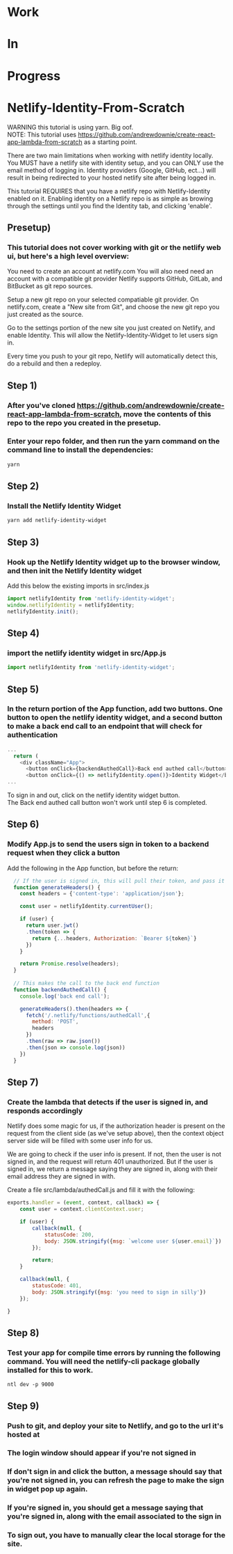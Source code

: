 # Work
# In
# Progress
# Netlify-Identity-From-Scratch
WARNING this tutorial is using yarn. Big oof.  
NOTE: This tutorial uses https://github.com/andrewdownie/create-react-app-lambda-from-scratch as a starting point.


There are two main limitations when working with netlify identity locally. You MUST have a netlify site with identity setup, and you can ONLY use the email method of logging in. Identity providers (Google, GitHub, ect...) will result in being redirected to your hosted netlify site after being logged  in.

This tutorial REQUIRES that you have a netlify repo with Netlify-Identity enabled on it. Enabling identity on a Netlify repo is as simple as browing through the settings until you find the Identity tab, and clicking 'enable'.

## Presetup)
### This tutorial does not cover working with git or the netlify web ui, but here's a high level overview:
You need to create an account at netlify.com You will also need need an account with a compatible git provider Netlify supports GitHub, GitLab, and BitBucket as git repo sources.

Setup a new git repo on your selected compatiable git provider. On netlify.com, create a "New site from Git", and choose the new git repo you just created as the source.

Go to the settings portion of the new site you just created on Netlify, and enable Identity. This will allow the Netlify-Identity-Widget to let users sign in.

Every time you push to your git repo, Netlify will automatically detect this, do a rebuild and then a redeploy.

## Step 1)
### After you've cloned https://github.com/andrewdownie/create-react-app-lambda-from-scratch, move the contents of this repo to the repo you created in the presetup.
### Enter your repo folder, and then run the yarn command on the command line to install the dependencies:
```bash
yarn
```
## Step 2)
### Install the Netlify Identity Widget
```bash
yarn add netlify-identity-widget
```
## Step 3)
### Hook up the Netlify Identity widget up to the browser window, and then init the Netlify Identity widget
Add this below the existing imports in src/index.js
```javascript
import netlifyIdentity from 'netlify-identity-widget';
window.netlifyIdentity = netlifyIdentity;
netlifyIdentity.init();
```
## Step 4)
### import the netlify identity widget in src/App.js
```javascript
import netlifyIdentity from 'netlify-identity-widget';
```

## Step 5)
### In the return portion of the App function, add two buttons. One button to open the netlify identity widget, and a second button to make a back end call to an endpoint that will check for authentication
```javascript
...
  return (
    <div className="App">
      <button onClick={backendAuthedCall}>Back end authed call</button> // this line is new
      <button onClick={() => netlifyIdentity.open()}>Identity Widget</button> // this line is new
...
```

To sign in and out, click on the netlify identity widget button.  
The Back end authed call button won't work until step 6 is completed.

## Step 6)
### Modify App.js to send the users sign in token to a backend request when they click a button
Add the following in the App function, but before the return:
```javascript
  // If the user is signed in, this will pull their token, and pass it as part of the headers
  function generateHeaders() {
    const headers = {'content-type': 'application/json'};

    const user = netlifyIdentity.currentUser();

    if (user) {
      return user.jwt()
      .then(token => {
        return {...headers, Authorization: `Bearer ${token}`}
      })
    }

    return Promise.resolve(headers);
  }
  
  // This makes the call to the back end function
  function backendAuthedCall() {
    console.log('back end call');

    generateHeaders().then(headers => {
      fetch('/.netlify/functions/authedCall',{
        method: 'POST',
        headers
      })
      .then(raw => raw.json())
      .then(json => console.log(json))
    })
  }
```

## Step 7)
### Create the lambda that detects if the user is signed in, and responds accordingly
Netlify does some magic for us, if the authorization header is present on the request from the client side (as we've setup above), then the context object server side will be filled with some user info for us.

We are going to check if the user info is present. If not, then the user is not signed in, and the request will return 401 unauthorized. But if the user is signed in, we return a message saying they are signed in, along with their email address they are signed in with.

Create a file src/lambda/authedCall.js and fill it with the following:
```javascript
exports.handler = (event, context, callback) => {
    const user = context.clientContext.user;

    if (user) {
        callback(null, {
            statusCode: 200,
            body: JSON.stringify({msg: `welcome user ${user.email}`})
        });

        return;
    }

    callback(null, {
        statusCode: 401,
        body: JSON.stringify({msg: 'you need to sign in silly'})
    });

}
```
## Step 8)
### Test your app for compile time errors by running the following command. You will need the netlify-cli package globally installed for this to work.
```
ntl dev -p 9000
```
## Step 9)
### Push to git, and deploy your site to Netlify, and go to the url it's hosted at
### The login window should appear if you're not signed in
### If don't sign in and click the button, a message should say that you're not signed in, you can refresh the page to make the sign in widget pop up again.
### If you're signed in, you should get a message saying that you're signed in, along with the email associated to the sign in
### To sign out, you have to manually clear the local storage for the site.